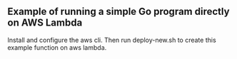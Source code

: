 ## Example of running a simple Go program directly on AWS Lambda

Install and configure the aws cli. Then run deploy-new.sh to create this example function on aws lambda.